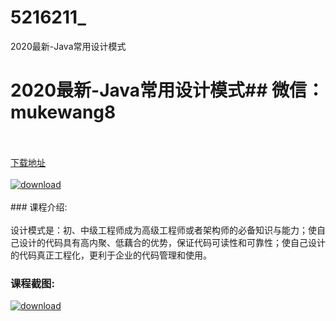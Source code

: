 # 5216211_
2020最新-Java常用设计模式
# 2020最新-Java常用设计模式## 微信：mukewang8
<br/></br>[下载地址](http://www.36tz.cn/article/5216211 "下载地址")
<br/></br>[![download](http://36tz.cn/muke_img/2020_11_2-55-300x142.png "下载地址")](http://www.36tz.cn/article/5216211 "下载地址")
<br/></br>### 课程介绍:<br/></br>设计模式是：初、中级工程师成为高级工程师或者架构师的必备知识与能力；使自己设计的代码具有高内聚、低藕合的优势，保证代码可读性和可靠性；使自己设计的代码真正工程化，更利于企业的代码管理和使用。

### 课程截图:
[![download](http://36tz.cn/muke_img/2020_11_1-54.png "下载地址")](http://www.36tz.cn/article/5216211 "下载地址")
